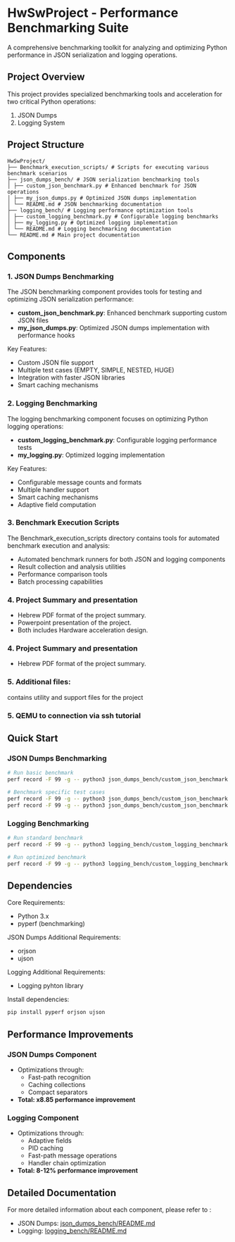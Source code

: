 # HwSwProject - Performance Benchmarking Suite

A comprehensive benchmarking toolkit for analyzing and optimizing Python performance in JSON serialization and logging operations.

## Project Overview

This project provides specialized benchmarking tools and acceleration for two critical Python operations:
1. JSON Dumps
2. Logging System

## Project Structure

```
HwSwProject/
├── Benchmark_execution_scripts/ # Scripts for executing various benchmark scenarios
├── json_dumps_bench/ # JSON serialization benchmarking tools
│ ├── custom_json_benchmark.py # Enhanced benchmark for JSON operations
│ ├── my_json_dumps.py # Optimized JSON dumps implementation
│ └── README.md # JSON benchmarking documentation
├── logging_bench/ # Logging performance optimization tools
│ ├── custom_logging_benchmark.py # Configurable logging benchmarks
│ ├── my_logging.py # Optimized logging implementation
│ └── README.md # Logging benchmarking documentation
└── README.md # Main project documentation
```




## Components

### 1. JSON Dumps Benchmarking

The JSON benchmarking component provides tools for testing and optimizing JSON serialization performance:

- **custom_json_benchmark.py**: Enhanced benchmark supporting custom JSON files
- **my_json_dumps.py**: Optimized JSON dumps implementation with performance hooks

Key Features:
- Custom JSON file support
- Multiple test cases (EMPTY, SIMPLE, NESTED, HUGE)
- Integration with faster JSON libraries
- Smart caching mechanisms

### 2. Logging Benchmarking

The logging benchmarking component focuses on optimizing Python logging operations:

- **custom_logging_benchmark.py**: Configurable logging performance tests
- **my_logging.py**: Optimized logging implementation

Key Features:
- Configurable message counts and formats
- Multiple handler support
- Smart caching mechanisms
- Adaptive field computation

### 3. Benchmark Execution Scripts

The Benchmark_execution_scripts directory contains tools for automated benchmark execution and analysis:
- Automated benchmark runners for both JSON and logging components
- Result collection and analysis utilities
- Performance comparison tools
- Batch processing capabilities

### 4. Project Summary and presentation

- Hebrew PDF format of the project summary.
- Powerpoint presentation of the project.
- Both includes Hardware acceleration design.

### 4. Project Summary and presentation

- Hebrew PDF format of the project summary.

### 5. Additional files:
contains utility and support files for the project

### 5. QEMU to connection via ssh tutorial


## Quick Start

### JSON Dumps Benchmarking

```bash
# Run basic benchmark
perf record -F 99 -g -- python3 json_dumps_bench/custom_json_benchmark.py --cases NESTED --impl baseline

# Benchmark specific test cases
perf record -F 99 -g -- python3 json_dumps_bench/custom_json_benchmark.py --cases NESTED --impl optimized
perf record -F 99 -g -- python3 json_dumps_bench/custom_json_benchmark.py --cases NESTED --impl fast
```

### Logging Benchmarking

```bash
# Run standard benchmark
perf record -F 99 -g -- python3 logging_bench/custom_logging_benchmark.py --mode std -n 30000 --enabled-checks --handler null -r 5

# Run optimized benchmark
perf record -F 99 -g -- python3 logging_bench/custom_logging_benchmark.py --mode my -n 30000 --enabled-checks --handler null -r 5
```

## Dependencies

Core Requirements:
- Python 3.x
- pyperf (benchmarking)

JSON Dumps Additional Requirements:
- orjson
- ujson

Logging Additional Requirements:
- Logging pyhton library
  
Install dependencies:
```bash
pip install pyperf orjson ujson
```

## Performance Improvements

### JSON Dumps Component
- Optimizations through:
    - Fast-path recognition 
    - Caching collections
    - Compact separators 
- **Total: x8.85 performance improvement**
  
### Logging Component
- Optimizations through:
  - Adaptive fields
  - PID caching
  - Fast-path message operations
  - Handler chain optimization
- **Total: 8-12% performance improvement** 

## Detailed Documentation

For more detailed information about each component, please refer to :
- JSON Dumps: [json_dumps_bench/README.md](json_dumps_bench/README.md)
- Logging: [logging_bench/README.md](logging_bench/README.md)
